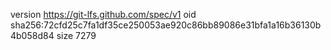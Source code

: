 version https://git-lfs.github.com/spec/v1
oid sha256:72cfd25c7fa1df35ce250053ae920c86bb89086e31bfa1a16b36130b4b058d84
size 7279
